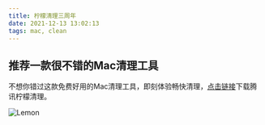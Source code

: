 ```yaml
---
title: 柠檬清理三周年
date: 2021-12-13 13:02:13
tags: mac, clean
---
```


## 推荐一款很不错的Mac清理工具

不想你错过这款免费好用的Mac清理工具，即刻体验畅快清理，[点击链接](https://sdi.3g.qq.com/v/2021112614484111984?wh=03113821121312372001085116479358)下载腾讯柠檬清理。

![Lemon](https://webcdn.m.qq.com/sdi/activity/2021112614484111984/2b61dec6.png?1)
